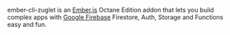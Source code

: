 ember-cli-zuglet is an [Ember.js](https://emberjs.com/) Octane Edition addon that lets you build complex apps with [Google Firebase](http://firebase.google.com) Firestore, Auth, Storage and Functions easy and fun.
